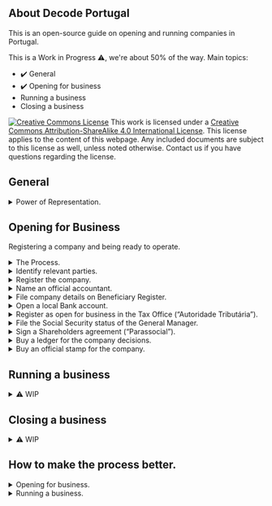 ## About Decode Portugal

This is an open-source guide on opening and running companies in Portugal.

This is a Work in Progress ⚠️, we're about 50% of the way. Main topics:

- ✔️ General
- ✔️ Opening for business 
- Running a business
- Closing a business 

<a rel="license" href="http://creativecommons.org/licenses/by-sa/4.0/"><img alt="Creative Commons License" style="border-width:0" src="https://i.creativecommons.org/l/by-sa/4.0/80x15.png" /></a> This work is licensed under a <a rel="license" href="http://creativecommons.org/licenses/by-sa/4.0/">Creative Commons Attribution-ShareAlike 4.0 International License</a>. This license applies to the content of this webpage. Any included documents are subject to this license as well, unless noted otherwise. Contact us if you have questions regarding the license.
  
## General

<details markdown=1><summary>Power of Representation.</summary>
  
In Portugal, representation by Power of Representation is called "Procuração". A "Procuração" will enable your lawyer or anyone else to do operations for you. They can be used to open a company, close a company and everything in between. 

Generally the more powerful the powers enshrined in the PoR, the more specific it should be and careful you should be. In addition, there are several levels of formality of a PoR in Portugal. 
- "Com reconhecimento de assinatura": with recognized signature of the titular of the powers to be granted.
- "Autenticada": Authenticated signature. The authentication attests that the person signed and wanteed the content of the document, in person.

This authentication procedure is executed by anyone with Notary powers, which includes Notary offices and Lawyers. Check with your lawyer if they can do it.

When you grant powers to a lawyer it's called a Power of Attorney (PoA). The lawyers can do some operations that non-lawyers can't. Examples: Opening a company online or representing you in Court. 

</details>

## Opening for Business

Registering a company and being ready to operate.

<details markdown=1><summary>The Process.</summary>

Opening a company is fast, but be aware that it is not as fast as advertised. 

In the sense of an entrepreneur, Opening a company is being ready to operate:
- issue invoices.
- accept payments.
- make purchases with your bank balance.
- hire people and pay them.

In Portugal we have a process called "Company within the Hour" ("Empresa na Hora"), which opens part of the company within 1 hour. In reality you can't get a company operating instantly in the sense of the activities above. You should plan that it may take up to 1 month before you can actually operate in Portugal.

To start operating you will need to do the following:
1. Identify all parties.
1. Register your company.
1. Name your certified accountant (CC).
1. File company details on Beneficiary Register (RCBE).
1. Open a local Bank account.
1. Register as open for business in the Tax Office ("Autoridade Tributária").
1. File the Social Security status of the General Manager.
1. Sign a Shareholders agreement ("Parassocial"). This is optional, but most likely you will want to sign one with your investors and co-founders.
1. Buy a ledger for the company decisions.
1. Buy an official stamp for the company.

To accomplish that you will need to gather the following people:
1. A lawyer. Required if you're registering a company online, and very recommended for everything else.
2. A certified accountant (CC). Required to start operating, and it's faster to start operating if you already know who it's going to be in the step of filing the registration of the company.
3. All of the Partners and General Managers (who can overlap). For persons, you will need identification, place of birth and proof of address (foreigners). For companies, you will need a written deliberation that the company will invest, the commercial register and articles of association and a PT identification number (foreign companies). 
4. All the effective beneficiaries of the stakes owned by shareholders.

</details>

<details markdown=1><summary>Identify relevant parties.</summary>

You will need to collect several identification elements for all significant parties involved in the company. That includes the shareholders, be them people or companies, and General Managers. 

To know: You will also need these elements for any companies and persons who are the effective beneficiaries of the stakes owned by shareholders. In this context, effective means a position of at least 25%, even though there are finer details to this definition.
    
1. For Portuguese persons you will need
    - national identity card or passport,
    - to indicate an address,
    - to indicate the place of birth,
    - to indicate the marital status,
    - to indicate the asset regiment of marriage,
    - Email.
1. For EU persons
    - you need everything listed above in the PT section. 
    - You will also need to register for a Portuguese Tax id (NIF) from the tax office. To get the NIF you need to go to a Tax Office, or someone can do it on your behalf if they have online access to the Portuguese Tax Portal and you gave them Powers of Representation. Usually it's your laywer or accountant that does it for you.
1. For people outside EU:
    - you will need everyting above for EU persons;
    - plus you have to appoint a tax representative who must live in Portugal.
1. For Portuguese Companies, you need;
    - an official deliberation stating the intent to invest in the new company; You may be able to avoid this if a person registers the shares and then transfers the stake to a company.
    - the commercial register certificate. There's a PDF of it, but the 12 digit code is enough.
    - email.
1. For Foreign Companies, you need:
    - You need a entity identification number (NIPC). To get one, you need to contact the Register (RNPC for "Registo Nacional de Pessoas Colectivas") and give them the following info:
    - A Certificate of the Commercial Register of the country of registration;
    - The Articles of Association/ Articles of Incorporation of that country of registration.
    - All documents must have a certified translation to Portuguese.

</details>

<details markdown=1><summary>Register the company.</summary>

1. **Where to register your company**. There's 3 separate places to register a company.
    - Online: It has to be a laywer doing it. It costs 225€ as of 2022-11-23. The company will have standard articles, which you can customize later.
    - Public Registration Office: You can do it without a lawyer. 360€ as of 2022-11-23. This can be done in "Conservatórias do Registo Comercial" and "Espaço de Empresas", some of which are in "Lojas do Cidadão" where you can do several operations regarding taxes and social security for persons and companies. The company will also have standard articles, which you can customize later.
    - On a Notary. This is the most expensive version, and is used for custom fillings. You will likely need a lawyer to prepare the necessary documents and will still have to pay for the Notary services and the public fees on top.
1. **Key registration documents**: A company is registered by filing the following:
    - "Pacto Social": It's a public and required document that defines the company and regulates the organization in base terms, like what is it's Purpose and who are the General Managers who can transact in its name.
        - To know: A "Pacto Social" is similar to the mandatory Articles of Association or Articles of Incorporation required in other Countries.
        - To know: The Governing body of companies registrations is the Commercial Register ("Registo Comercial") of the IRN ("Instituto dos Registos e Notariado"). The IRN is a body of the Ministry of Justice in Portugal ("Ministério da Justiça").
        - To know: To fill in the Pacto Social and therefore register your company, you will file several informations that are detailed below.        
    - CAE: Code of Economic Activity. 
    - Name your certified accountant (CC). This is optional but you may want to do it during the registration as it will speed up the process of Registering as Open for business in the Tax Office and Social Security. If you do this here, then he can do those steps online automatically.
1. **Pacto Social**
    1. **Type, Name and Address of the company.**
        1. The organization type.
            - The commercial organization types differ mostly on the financial responsiblities signed by its shareholders or partners.
            - "Sociedade por Quotas": the typical Private Limited company, ending in name "Lda" or "Limitada". The minimum capital to start one is 1€. There's a minimum 1 partner. If you're opening a personal company with just that 1 shareholder, it's typically this type of company and then it's called a "Unipessoal Lda" or "Unipessoal Limitada" or "Unip Lda". The shares of these companies are called "quotas", which are very similar in nature to shares. A Unipessoal can be owned by a person or a company, but each person can only have one Unipessoal.
            - "Sociedade Anónima": another type of Limited company. The minimum capital to start one is 50.000€. There's a minimum of 4 registered partners. The shares of these companies are called "ações".
            - There's additional company types, among which "Sociedade em Nome Colectivo", "Sociedade em Comandita"; "Sociedade de Gestão de Participações Sociais (SGPS)" and others (european level entities). 
            - There's also Associations of several types, mostly for non-profits and other organizations of public interest.
            - You can transition companies between types, for example a "limitada" ("sociedade por quotas") can be turned into an SA ("sociedade anónima").
            - 📥 To add: Compare with other types of organizations in other Countries. 
        2. Name:
            - You can pick the name from a pre-existing list in the go, which makes the process faster. 
            - You can also pick the name yourself (custom name). This is called "Pedido de Certificado de Admissibilidade de firma ou denominação". There's 2 ways of doing this. Non-urgent: can take up to 15 days for an answer, and the answer can be "no", if it collides with another firms name, after which you need to start over the 15-day period when you submit the new option. You can do a test of similarity online. You can also appeal a negative decision. It costs 75€ to submit a new name as of 2022-11-23. Urgent: You get an answer within 1 business day. It costs 150€ as of 2022-11-23. If you register a company online, you get the urgent version for free. 
            - If you register the company Online, you can submit a custom name during the process of registering the company. If you go to a Public Registration Office or a Notary and you want a custom name, you have to ask for the validation of the name before the registration day. When you ask for a custom name outside the company registration process, they will give you a code for that certificate which expires in 3 months. Anyone can do this online.
            - To know: the legal name may be different from the name you use for the commercial activity. You can be called "Technical company 23, Lda" and use the name "Awesome Business". Generally, though, companies pick similar names.
            - To know: You can always change your name later, in parallel with other processes. 
        3. Adress of the Head office ("Sede"). 
            - Address for the headquarters. 
            - To know: It can be your home. It can also be your lawyers or accountant office address. Do check with them!
            - To know: It cannot be a foreign address.
    2. **Object of the company**.
        - The purpose and finality of the company. This is 1 sentence up to a few paragraphs, and generally includes standard text from the oficial codes of activity (CAE, see below).
    4. **Capital and Capital per partner.** 
        1. The initial capital with which you will start the company. You can deposit the capital when you get a bank account or even make a plan of committing that capital in the future, even across fiscal years.
        2. Capital allocations per partner. How much capital each shareholder has. 
        - To know: shareholders can be people or other companies. In the case that your company is a "Lda" and is a fully owned subsidiary of another company, it's still a "Unipessoal, LDA", even if the term "Unipessoal" is a direct reference to a human.
    5. **Management governance**. 
        - The rules for the people who can take executive decisions in the name of the company, meant as who can establish contracts and liabilities on the company's behalf, potentially with rules and amounts etc. These people are the General Managers. The standard contract of online registrations has only the manager as a person in the governance, if you want more changes you have to submit them separately.
    7. **Appointment of General Managers**.
        - The Appointed Manager or Managers who will apply the governance, which are called "Gerente(s)" in Ldas and "Administrador(es)" in SA. They can be one or several people. They can be shareholders or not. The group of them is called the "Gerencia" (General Management) in Lds and "Administração" (Administration). In the standard contract in Online registrations, it can be 1 or 2 persons.
1. **Alongside the Pacto Social you will also file**
    1. **Code of Economic Activity ("CAE")** or "Código de Actividade Económica".
        - To know: The CAE is a a code which identifies your economic activity. There's a main CAE and sub-codes which you can pick, generally 3. 
        - This is quite important as these codes will define some accounting rules, like what can be expensed and not, etc.
    3. (Optional) **Certified Accountant**: 
        - CC are "Contabilista Certificado", who is your official accountant. In the past this was called "Técnico Oficial de Contas" or TOC.
        - You are not required to file a CC when you register a company. But if you do it then, then the CC can register the company as Open for Business with Tax Authority and Social Security online, without you having to go to the offices...
1. **Result** 
    - With the correct registration of a company, you will get:
    1. a NIPC and NIF, which is 1 number that identify the company for 2 purposes: legal (commercial register, NIPC) and tax reasons (tax authority, AT). In Portugal the code is the same, while in other countries these are separate numbers. You also get a card with this information, which you don't need for the operation of the company.
    2. the code to access the Certificate of the Commercial Register ("
    Permanente Comercial"). It's a 12 digit code which you can share with others. This initial code expires in 3 months, and you can ask for a new one, and you can get a Portuguese or English version. Recommendation: Always get the english, 4-year version.

</details>

<details markdown=1><summary>Name an official accountant.</summary>

- Your official accountant in Portugal is called the "Contabilista Certificado".
- In a Limited and SAs, you are required to have a CC to operate. 
- You can name a CC in either of 2 moments
    - During the company registration. If you do it then, then the CC can register your company as Open for Business with Tax Authority and Social Security online. This option works the same wether you Register the Company Online, in a Public Registration Office or in a Notary.
    - If you don't name a CC during company registration, The manager of the company must go to the Tax Authority and Social Security offices, or alternatively sign a Power of Representation for the Accountant to be able to do it on his behalf. 
- To name an official accountant, you need to provide the following information:
    - fiscal ID of you accountant (NIF);
    - Professional license of accountant ("número da Cédula Profissional");
    - address of the office of the accountant.
- To Know: SA companies also need someone to certify accounts, called a ROC or "Revisor Oficial de Contas", alone or as part of a team called "Conselho Fiscal".

</details>        

<details markdown=1><summary>File company details on Beneficiary Register.</summary>

After you have a NIPC/NIF, you should file details of the effective beneficiaries of the company.

You must do it online in the RCBE website. 
- The most common way is that your lawyer or accountant will do this for you.
    - You will need the identification materials mentioned in  "Identification of parties" for all shareholders, people or companies and the respective effictive people behind them. In this context, effective means a position of at least 25%, even though there are finer details to this definition.
    - You will also need to add emails for each person.
- You can do it yourself if you have a EU ID card with compatible reader. (Forget about this option if you have foreigners).
- To know: you have to update this information every year.

Result
- After submitting you immediately get an email with the declaration of RCBE, and a code.

</details>

<details markdown=1><summary>Open a local Bank account.</summary>

To operate in Portugal as a company, you must open an account with a Portuguese Bank. That's mostly because there's local payment methods which are mandatory and not available in international banks.

Opening a bank account
- You need the RCBE code.
- Commercial Register code (12 digits), "Código de Certidão Permanente".
- The General manager must open the account.
    - Identification of the manager. 
    - You have to go to the bank. As of 2022-12-02 you can't open a local bank account for companies online.

```
Important concepts
- local payments
- local banks
- MB, RefMB, MBWay, TSU, Pagamentos ao Estado, MB ATM
```

Payments
- International payment standards accepted in Portugal:
    - To know: In Portugal you get a pretty standard coverage of international payments.
    - VISA and Mastercard, both debit and credit. Accepted at most places except really small bars and shops.
    - SEPA Payments with IBAN.
    - SEPA Direct Debits with IBAN.
    - Wires etc possible in some banks, for big fees.
- Local Payments "standards" used in Portugal:
    - **MBWay**: less relevant as mostly these are B2C payments. If your business is customer facing (B2C), your clients may well request it. In that case, you can provide this type of payment via a mobile phone or a payment terminal (or web interface, but why would you). Either way, to get an address to receive the money you will need to link the MBWay service with a bank account, and currently only PT bank accounts can link to it.
    - **Ref MB, or Referência Multibanco**. Code to make a payment of a specific amount to a specific entiy. 5 digits for the entity plus 9 digits for the payment plus the amount. Used by Utilities, the State and other companies. It's available on online bank services from PT banks and on MB ATMs. 
    - **"Pagamentos ao Estado"** (Payments to the State). It's a single code with 15 digits. It's available on online bank services from PT banks and on MB ATMs. It's used to pay for taxes, interest in payments, penalties and fines.
    - **"Taxa Social Única (TSU)"** or "Pagamentos à Segurança Social" (Social Security Payments). Used to make contributions to Social Security by the company and for the employees (reduced from their income). That is a custom interface available on online banks and on MB ATMs. You usually pick the receiving identity (there's 2), a month and year, your companies fiscal IF and the amount. 
    - Critical: As of 2022-11-20, you can only do those in your companies online bank if the bank is a PT bank.
    - To know: Local payments mean payment methods not used by other countries and not available in international banks, including online banks operating in Portugal (like Revolut). 
    - To know: As a way of introduction, Portugal has a banking union for payments and transactions called SIBS, who operate a brand called Multibanco (also just MB), which provides a big ATM network and local payment methods. They provide unique integrations across the whole banking system, including with the State, and so the market organized around SIBS. SIBS is owned by the local Banks themselves.

Bank accounts
- So, you need a local bank account to operate property (see Payments).
- I have tried several local banks for Companies, and I dislike the experience of all of them. The online interfaces work but are slow and confusing and it's cumbersome to manage an account with many employees and many stakeholders with a need to access it (general managers, HR, accounting). 
- I expect that an online first bank for companies will emerge in the coming decade.
- Example: For all my companies I currently use the bank BPI with it's offering for companies called BPI Empresas, which you access on http://bpinetempresas.pt. 

</details>
<details markdown=1><summary>Register as open for business in the Tax Office (“Autoridade Tributária”).</summary>

There's 4 paths:
- If you filed a Certified Accountant (CC) during the registration phase, he can open the activity online.
- If not:
    - You go there the Managing Director (Gerente or Administrador) and ask to open activity, and deliver a stamp-sticker ("Vinheta") signed by the Certified Accountant.
    - Your laywer goes there, with powers of representation, and does it for you in the setup of the previous case.
    - The Certified Accountant can go there with the request for opening activity, signed by the Managing Director and with a copy of the MD's personal ID.

</details>

<details markdown=1><summary>File the Social Security status of the General Manager.</summary>

After you open the company, the Social Security office will send the company a letter asserting a status to the General Manager, relative to an existence the employment of General Manager and its implied social security charges.

- They will presume you get a minimum wage and therefore that you will have to contribute Social Security charges according to that value.
- However, if you have employment elsewhere, and therefore are already paying social security charges there, you can be exempted.

You will communicate or validate your status via registered mail.

</details>

<details markdown=1><summary>Sign a Shareholders agreement (“Parassocial”).</summary>

This is optional, but most likely you will want to sign one with your investors and co-founders.

This is a documente where typically you specify: 
- Who are the parties (investors, shareholders, managers), their holdings and their classification. This is important because several groups will have different responsibilities and powers relative to their holdings: seed, seed preferred, series a, series a preferred, founders, employees, indepedent board members.
- Rules of Procedure: which decisions managment is entitled to take and how. 
    - It's commonplace that management can take any decisions and hiring with a cost up to a certain amount within the yearly budget, and that outside these threshold you need a simple majority (or another arrangement) within the Board.
    - It's common that management cannot change it's salary without the Board approval too.
- information rights: what information you have to send your investors/ the board.
    - It's commonplace that you have to send some kind of cash position, for example cash balance every month (with or without bank screenshot), and yearly certified accounts.
    - It's also common that you will specify what constitutes a good leaver and a bad leaver.
- The starting salary of Management.
- Exclusivity and non-compete clauses.
    - It's common that you are restricted from having another employment, and positions in related startups with more than x stake (2%, 10%, it varies).

</details>
<details markdown=1><summary>Buy a ledger for the company decisions.</summary>

In Portugal you are required to maintain official minutes of key company decisions and events.

- The most common format is to buy the green book. Example. [here](http://loja.jufil.pt/product/1-atas-a4).
- You can also write individual minutes, if they respect several rules: 
    - they have to be numbered;
    - they have to be dated and signed;
    - you have to identify the company;
    - if not all shareholders are present, they have to be announced prior to the meeting, with a certain head time.
    - you have to list people who were present, their shareholdings;
    - you have to list the place (address) where the meeting is taking place;
    - you have to include the content of the decisions, votes and relevant information.
    - all pages and lines should be truncated to avoid adding new text or altering the text after signing;
- Decisions which will have to be on the minutes (Atas).
    - Remuneration of management and changes in management;
    - Yearly approval of finances; 
    - Capital increases and other changes in shareholder structure and composition;
    - Changes in name, changes in headquarters;

We found one online provider, not tested yet: [ArkeyvAta](https://www.arkeyvata.com/).

</details>
<details markdown=1><summary>Buy an official stamp for the company.</summary>

While stamps are not in the law, many private contracts and public entities will ask you to stamp certain documents.

- to open a bank account and register some products in the bank.
- contracts with utilities (water, electricity, internet, gas, etc).
- social security.

The stamp should include:
- company name
- company legal name (if different)
- address
- Fiscal id (which is the company id) called "NIF"
- optional: contacts.

If you are buying it, we recommend you order 2 stamps, one to keep at home.

</details>

## Running a business

<details markdown=1><summary>⚠️ WIP</summary>
    - Accounting
        - Accounts submissions and Yearly accounts submission
        - TOC and ROC
        - SAFT & software
    - Contracts
        - Certidão Permanente.
    - ✔️ Banking
    - HR
        - Hiring & Contracts
            - Compensation and Costs
            - contract types
            - subsidio de alimentaçao
            - work insurance
            - teletrabalho
            - Fundo de compensacao
            - Bonus, prizes
            - can foreigners be workers, do they need a visa?
            - Perks & tax optimization
        - Awarding shares (Stock Options)
    - HR
        - vacations 
            - vacation upon exit. "one extra year".  
        - acordos colectivos de trabalho
        - holidays
        - schedule, worktime registry
        - vacations
        - Leaves (sick, parental, "sem vencimento")
        - templates 

</details>
  
## Closing a business

<details markdown=1><summary>⚠️ WIP</summary>

Nothing here yet.

</details>
    
## How to make the process better.

<details markdown=1><summary>Opening for business.</summary>

- Registering a company: Create an easier guide (like the above *cof*) that is self-contained, accurate and useful.
- Identification of Parties: speed up the process of obtaining a Portuguese identification number, NIF (people) or NIPC (companies), for EU nationals and foreigners.
- Registering the company: picking a name: make picking urgent by default easier. Let the requester pick 3 options.
- RCBE: eliminate the requirement to confirm the effective, beneficial owners every year if they aren't changed. Instead, send an email with a notice of who they are and prompt changes if they exist. Also: a one-click should re-confirm the information. Best: merge this registry with the information that is on the Commercial Register Certificate ("Certidão Permanente"), and register the information there (on the Commercial Register), publicly.
- Bank accounts: allow using EU and online banks to operate: provide a public facing API to do all payments to the state, including IRS, SS, fines etc.
- Bank accounts: allow using EU and online banks to operate: provide a public facing Webside to do all payments to the state, including IRS, SS, fines etc.
- Bank accounts: allow using EU and online banks to operate: implement an IBAN interface for every payment, instead of local, proprietary payments.
- Bank accounts: promote fast opening and operating of bank accounts for business, which still require face-to-face KYC (know your customer) and paper-signing. Maybe for limited accounts with Deposits and payments only.
- Ledger: Legislate and promote the usage of digital only ledgers (Livro de Atas). Consider adding them to a private section of the Commercial Register.
- Stamp: Eliminate the requirement of stamp in all public documents and processes, and issue guidelines (or legislation) also for its elimination within finance documents.

</details>

<details markdown=1><summary>Running a business.</summary>

- ⚠️ wip
- Hiring: promote using "simplified" (not requiring a chip-enabled ID card) digital signatures for everything, including hiring etc.


</details>
